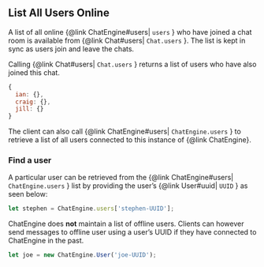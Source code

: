## List All Users Online

A list of all online {@link ChatEngine#users| ```users``` } who have joined a chat room is available from {@link Chat#users| ```Chat.users``` }. The list is kept in sync as users join and leave the chats.

Calling {@link Chat#users| ```Chat.users``` } returns a list of users who have also joined this chat.

```js
{
  ian: {},
  craig: {},
  jill: {}
}
```

The client can also call {@link ChatEngine#users| ```ChatEngine.users``` }  to retrieve a list of all users connected to this instance of {@link ChatEngine}.


### Find a user

A particular user can be retrieved from the {@link ChatEngine#users| ```ChatEngine.users``` } list by providing the user’s {@link User#uuid| ```UUID``` } as seen below:

```js
let stephen = ChatEngine.users['stephen-UUID'];
```

ChatEngine does **not** maintain a list of offline users. Clients can however send messages to offline user using a user’s UUID if they have connected to ChatEngine in the past.

```js
let joe = new ChatEngine.User('joe-UUID');
```
